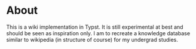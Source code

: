 # About
This is a wiki implementation in Typst. It is still experimental at best and should be seen
as inspiration only. I am to recreate a knowledge database similar to wikipedia (in structure of course)
for my undergrad studies.
